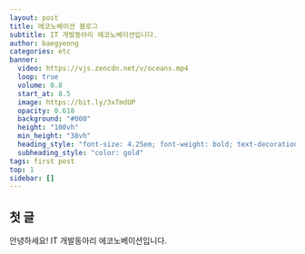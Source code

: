 ```yaml
---
layout: post
title: 에코노베이션 블로그
subtitle: IT 개발동아리 에코노베이션입니다.
author: baegyeong
categories: etc
banner:
  video: https://vjs.zencdn.net/v/oceans.mp4
  loop: true
  volume: 0.8
  start_at: 8.5
  image: https://bit.ly/3xTmdUP
  opacity: 0.618
  background: "#000"
  height: "100vh"
  min_height: "38vh"
  heading_style: "font-size: 4.25em; font-weight: bold; text-decoration: underline"
  subheading_style: "color: gold"
tags: first post
top: 1
sidebar: []
---
```


## 첫 글

안녕하세요! IT 개발동아리 에코노베이션입니다.
